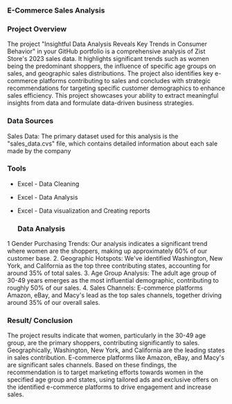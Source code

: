 ### E-Commerce Sales Analysis

###  Project Overview

The project "Insightful Data Analysis Reveals Key Trends in Consumer Behavior" in your GitHub portfolio is a comprehensive analysis of Zist Store's 2023 sales data. 
It highlights significant trends such as women being the predominant shoppers, the influence of specific age groups on sales, and geographic sales distributions.
The project also identifies key e-commerce platforms contributing to sales and concludes with strategic recommendations for targeting specific customer demographics to enhance sales efficiency.
This project showcases your ability to extract meaningful insights from data and formulate data-driven business strategies.


### Data Sources
Sales Data: The primary dataset used for this analysis is the "sales_data.cvs" file, which contains detailed information about each sale made by the company 

### Tools 

- Excel - Data Cleaning
- Excel - Data Analysis
- Excel - Data visualization and Creating reports

  ### Data Analysis
1	Gender Purchasing Trends: Our analysis indicates a significant trend where women are the shoppers, making up approximately 60% of our customer base.
2.	Geographic Hotspots: We've identified Washington, New York, and California as the top three contributing states, accounting for around 35% of total sales.
3.	Age Group Analysis: The adult age group of 30-49 years emerges as the most influential demographic, contributing to roughly 50% of our sales.
4.	Sales Channels: E-commerce platforms Amazon, eBay, and Macy's lead as the top sales channels, together driving around 35% of our overall sales.


### Result/ Conclusion 
The project results indicate that women, particularly in the 30-49 age group, are the primary shoppers, contributing significantly to sales.
Geographically, Washington, New York, and California are the leading states in sales contribution. 
E-commerce platforms like Amazon, eBay, and Macy's are significant sales channels. 
Based on these findings, the recommendation is to target marketing efforts towards women in the specified age group and states, using tailored ads and exclusive offers on the identified e-commerce platforms to drive engagement and increase sales.
